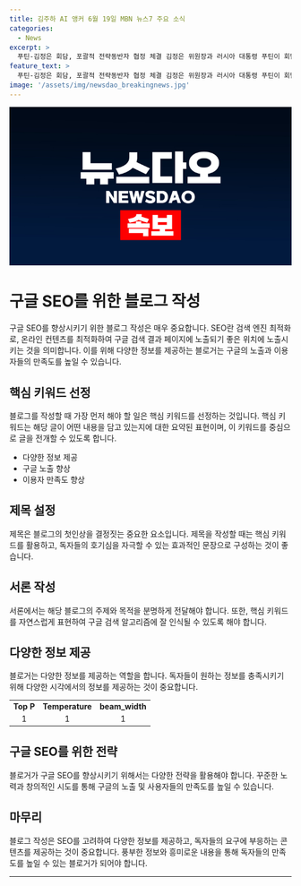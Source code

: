 ```yaml
---
title: 김주하 AI 앵커 6월 19일 MBN 뉴스7 주요 소식
categories:
  - News
excerpt: >
  푸틴-김정은 회담, 포괄적 전략동반자 협정 체결 김정은 위원장과 러시아 대통령 푸틴이 회담을 통해 포괄적 전략동반자 관계 협정을 체결, 시가총액 1위 엔비디아, MS와 애플을 제치고 올랐으며, 서울에 첫 폭염주의보 발령과 함께 제주는 장마가 시작됩니다. 의협 무기한 휴진 내홍과 관련하여 공정위가 조사에 착수했습니다. MBN 뉴스7에서 자세히 전해집니다!
feature_text: >
  푸틴-김정은 회담, 포괄적 전략동반자 협정 체결 김정은 위원장과 러시아 대통령 푸틴이 회담을 통해 포괄적 전략동반자 관계 협정을 체결, 시가총액 1위 엔비디아, MS와 애플을 제치고 올랐으며, 서울에 첫 폭염주의보 발령과 함께 제주는 장마가 시작됩니다. 의협 무기한 휴진 내홍과 관련하여 공정위가 조사에 착수했습니다. MBN 뉴스7에서 자세히 전해집니다!
image: '/assets/img/newsdao_breakingnews.jpg'
---
```


<p><img src="/assets/img/newsdao_breakingnews.jpg" alt="koreaapp 속보" /></p>

<h1>구글 SEO를 위한 블로그 작성</h1>

<p data-ke-size="size16">구글 SEO를 향상시키기 위한 블로그 작성은 매우 중요합니다. SEO란 검색 엔진 최적화로, 온라인 컨텐츠를 최적화하여 구글 검색 결과 페이지에 노출되기 좋은 위치에 노출시키는 것을 의미합니다. 이를 위해 다양한 정보를 제공하는 블로거는 구글의 노출과 이용자들의 만족도를 높일 수 있습니다.</p>

<h2 data-ke-size="size26">핵심 키워드 선정</h2>

<p data-ke-size="size16">블로그를 작성할 때 가장 먼저 해야 할 일은 핵심 키워드를 선정하는 것입니다. 핵심 키워드는 해당 글이 어떤 내용을 담고 있는지에 대한 요약된 표현이며, 이 키워드를 중심으로 글을 전개할 수 있도록 합니다.</p>

<ul>
    <li>다양한 정보 제공</li>
    <li>구글 노출 향상</li>
    <li>이용자 만족도 향상</li>
</ul>

<h2 data-ke-size="size26">제목 설정</h2>

<p data-ke-size="size16">제목은 블로그의 첫인상을 결정짓는 중요한 요소입니다. 제목을 작성할 때는 핵심 키워드를 활용하고, 독자들의 호기심을 자극할 수 있는 효과적인 문장으로 구성하는 것이 좋습니다.</p>

<h2 data-ke-size="size26">서론 작성</h2>

<p data-ke-size="size16">서론에서는 해당 블로그의 주제와 목적을 분명하게 전달해야 합니다. 또한, 핵심 키워드를 자연스럽게 표현하여 구글 검색 알고리즘에 잘 인식될 수 있도록 해야 합니다.</p>

<h2 data-ke-size="size26">다양한 정보 제공</h2>

<p data-ke-size="size16">블로거는 다양한 정보를 제공하는 역할을 합니다. 독자들이 원하는 정보를 충족시키기 위해 다양한 시각에서의 정보를 제공하는 것이 중요합니다.</p>

<table style="width: 100%;">
<tbody>
<tr>
<td style="text-align: center; height: 17px;"><b>Top P</b></td>
<td style="text-align: center; height: 17px;"><b>Temperature</b></td>
<td style="text-align: center; height: 17px;"><b>beam_width</b></td>
</tr>
<tr>
<td style="text-align: center; height: 17px;">1</td>
<td style="text-align: center; height: 17px;">1</td>
<td style="text-align: center; height: 17px;">1</td>
</tr>
</tbody>
</table>

<h2 data-ke-size="size26">구글 SEO를 위한 전략</h2>

<p data-ke-size="size16">블로거가 구글 SEO를 향상시키기 위해서는 다양한 전략을 활용해야 합니다. 꾸준한 노력과 창의적인 시도를 통해 구글의 노출 및 사용자들의 만족도를 높일 수 있습니다.</p>

<h2 data-ke-size="size26">마무리</h2>

<p data-ke-size="size16">블로그 작성은 SEO를 고려하여 다양한 정보를 제공하고, 독자들의 요구에 부응하는 콘텐츠를 제공하는 것이 중요합니다. 풍부한 정보와 흥미로운 내용을 통해 독자들의 만족도를 높일 수 있는 블로거가 되어야 합니다.</p>

<hr>

<p data-ke-size="size16">&nbsp;</p>

